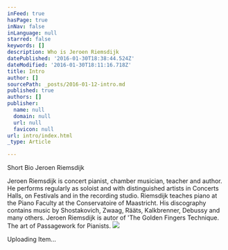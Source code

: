 ```yaml
---
inFeed: true
hasPage: true
inNav: false
inLanguage: null
starred: false
keywords: []
description: Who is Jeroen Riemsdijk
datePublished: '2016-01-30T18:38:44.524Z'
dateModified: '2016-01-30T18:11:16.718Z'
title: Intro
author: []
sourcePath: _posts/2016-01-12-intro.md
published: true
authors: []
publisher:
  name: null
  domain: null
  url: null
  favicon: null
url: intro/index.html
_type: Article

---
```

Short Bio Jeroen Riemsdijk

Jeroen Riemsdijk is concert pianist, chamber musician, teacher and author. He performs regularly as soloist and with distinguished artists in Concerts Halls, on Festivals and in the recording studio. Riemsdijk teaches piano at the Piano Faculty at the Conservatoire of Maastricht. His discography contains music by Shostakovich, Zwaag, Rääts, Kalkbrenner, Debussy and many others. Jeroen Riemsdijk is autor of 'The Golden Fingers Technique. The art of Passagework for Pianists. ![](https://imgflo.herokuapp.com/graph/vahj1ThiexotieMo/36ea6990f9ec8812c6f8cab2d027233c/passthrough.jpg?height=600&input=https%3A%2F%2Fthe-grid-user-content.s3-us-west-2.amazonaws.com%2F3a08c848-3e53-4ee5-85e2-01060c406a83.jpg)

Uploading Item...